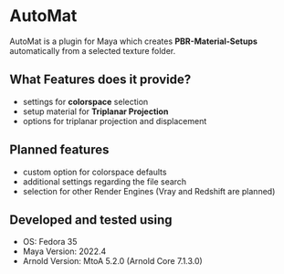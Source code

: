 # AutoMat
AutoMat is a plugin for Maya which creates __PBR-Material-Setups__ automatically from a selected texture folder.

## What Features does it provide?
+ settings for __colorspace__ selection 
+ setup material for __Triplanar Projection__
+ options for triplanar projection and displacement

## Planned features
+ custom option for colorspace defaults
+ additional settings regarding the file search
+ selection for other Render Engines (Vray and Redshift are planned)

## Developed and tested using
+ OS: Fedora 35
+ Maya Version: 2022.4
+ Arnold Version: MtoA 5.2.0 (Arnold Core 7.1.3.0) 
